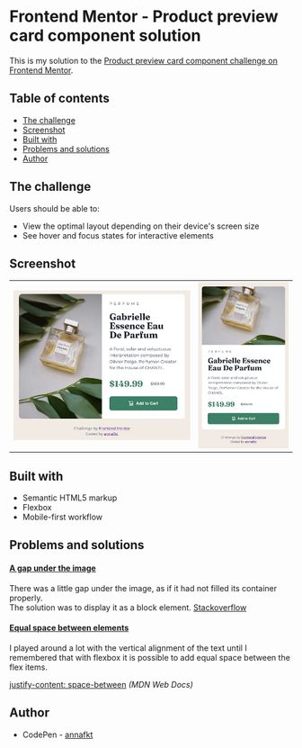 # Frontend Mentor - Product preview card component solution

This is my solution to the [Product preview card component challenge on Frontend Mentor](https://www.frontendmentor.io/challenges/product-preview-card-component-GO7UmttRfa).

## Table of contents

- [The challenge](#the-challenge)
- [Screenshot](#screenshot)
- [Built with](#built-with)
- [Problems and solutions](#problems-and-solutions)
- [Author](#author)

## The challenge

Users should be able to:

- View the optimal layout depending on their device's screen size
- See hover and focus states for interactive elements

## Screenshot

<table>
  <tr>
    <td><img src="screenshot-desktop.jpg" alt="Screenshot of the desktop layout"></td>
    <td><img src="screenshot-mobile.jpg" alt="Screenshot of the mobile layout"></td>
  </tr>
</table>

## Built with

- Semantic HTML5 markup
- Flexbox
- Mobile-first workflow

## Problems and solutions

#### <ins>A gap under the image</ins>

There was a little gap under the image, as if it had not filled its container properly.<br>
The solution was to display it as a block element.
[Stackoverflow](https://stackoverflow.com/questions/10266849/image-will-not-fill-div)

#### <ins>Equal space between elements</ins>

I played around a lot with the vertical alignment of the text until I remembered that with flexbox it is possible to add equal space between the flex items.

[justify-content: space-between](https://developer.mozilla.org/en-US/docs/Web/CSS/justify-content) *(MDN Web Docs)*

## Author

- CodePen - [annafkt](https://codepen.io/annafkt)